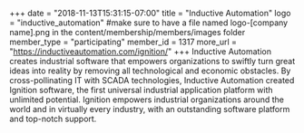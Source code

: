 +++
date = "2018-11-13T15:31:15-07:00"
title = "Inductive Automation"
logo = "inductive_automation" #make sure to have a file named logo-[company name].png in the content/membership/members/images folder
member_type = "participating"
member_id = 1317
more_url = "https://inductiveautomation.com/ignition/"
+++
Inductive Automation creates industrial software that empowers organizations to swiftly turn great ideas into reality by removing all technological and economic obstacles. By cross-pollinating IT with SCADA technologies, Inductive Automation created Ignition software, the first universal industrial application platform with unlimited potential. Ignition empowers industrial organizations around the world and in virtually every industry, with an outstanding software platform and top-notch support.